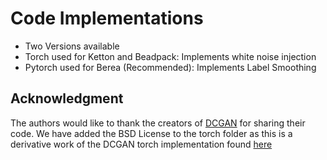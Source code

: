 # Code Implementations
 - Two Versions available
 - Torch used for Ketton and Beadpack: Implements white noise injection
 - Pytorch used for Berea (Recommended): Implements Label Smoothing
 

 ## Acknowledgment
 The authors would like to thank the creators of [DCGAN](https://github.com/soumith/dcgan.torch) for sharing their code.
 We have added the BSD License to the torch folder as this is a derivative work of the DCGAN torch implementation found [here](https://github.com/soumith/dcgan.torch)